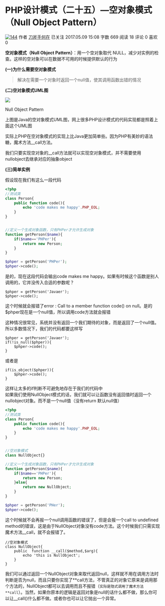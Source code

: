 # PHP设计模式（二十五）—空对象模式（Null Object Pattern）

[![144](//upload.jianshu.io/users/upload_avatars/5261067/703f2a63-5c14-4070-a6f7-716b8c97ff88.png?imageMogr2/auto-orient/strip|imageView2/1/w/144/h/144)](/u/29417b7766fe) 作者  [刀斧手何在][0] 已关注 2017.05.09 15:08  字数 669  阅读 18 评论 0 喜欢 0

**空对象模式（Null Object Pattern）**：用一个空对象取代 NULL，减少对实例的检查。这样的空对象可以在数据不可用的时候提供默认的行为

**(一)为什么需要空对象模式**

> 解决在需要一个对象时返回一个null值，使其调用函数出错的情况

**(二)空对象模式UML图**

![][1]



Null Object Pattern

上图是Java的空对象模式UML图，网上很多PHP设计模式的代码实现都是照着上面这个UML图

实际上PHP在空对象模式的实现上比Java更加简单些。因为PHP有美妙的语法糖，魔术方法__call方法。

我们只要实现空对象的__call方法就可以实现空对象模式，并不需要使用nullobject去继承对应的抽象object

**(三)简单实例**

假设现在我们有这么一段代码

```php
<?php
//测试类
class Person{
    public function code(){
        echo 'code makes me happy'.PHP_EOL;
    }
}


//定义一个生成对象函数，只有PHPer才允许生成对象
function getPerson($name){
    if($name=='PHPer'){
        return new Person;
    }
}

$phper = getPerson('PHPer');
$phper->code();
```
是的，现在这段代码会输出code makes me happy。如果有时候这个函数是别人调用的，它并没传入合适的参数呢？

    $phper = getPerson('Javaer');
    $phper->code();

这个时候就会报错了error : Call to a member function code() on null。是的$phper现在是一个null值，所以调用code方法就会报错

这种情况很常见，系统并没有返回一个我们期待的对象，而是返回了一个null值。所以多数情况下，我们的代码都要这样写

    $phper = getPerson('Javaer');
    if(!is_null($phper)){
        $phper->code();
    }

或者是

    if(is_object($phper)){
        $phper->code();
    }

这样让太多的if判断不可避免地存在于我们的代码中  
如果我们使用NullObject模式的话，我们就可以让函数没有返回值时返回一个nullobject对象。而不是一个null值（没有return 默认null值）

```php
<?php
//测试类
class Person{
    public function code(){
        echo 'code makes me happy'.PHP_EOL;
    }
}


//空对象模式
class NullObject{}

//定义一个生成对象函数，只有PHPer才允许生成对象
function getPerson($name){
    if($name=='PHPer'){
        return new Person;
    }else{
        return new NullObject;
    }
}

$phper = getPerson('PHer');
$phper->code();
```

这个时候就不会再报一个null调用函数的错误了，但是会报一个call to undefined method的错误，这是由于NullObject对象没有code方法。这个时候我们只需实现魔术方法__call，就不会报错了。

    //空对象模式
    class NullObject{
        public  function __call($method,$arg){
            echo 'this is NullObject';
        }
    }

我们可以通过返回一个NullObject对象来取代返回null，这样就不用在调用方法时判断是否为null，而且只要你实现了**call方法，不管真正的对象它原来是调用那个方法的，NullObject都可以去调用而且不报错（`实际是隐式调用了魔术方法**call`）。当然，如果你原本的逻辑是返回对象是null的话什么都不做，那么你可以让__call()什么都不做。或者你也可以让它抛出一个异常。

[0]: http://www.jianshu.com/u/29417b7766fe
[1]: ./img/5261067-5bf8009eb3d0cfbb.png